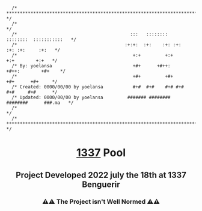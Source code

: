 ```
  /* ********************************************************************************* */
  /*                                                                                   */
  /*                                  	      :::   ::::::::   ::::::::  :::::::::::   */ 
  /*                                        :+:+:  :+:    :+: :+:    :+: :+:     :+:   */ 
  /*                                           +:+         +:+        +:+        +:+   */ 
  /* By: yoelansa                              +#+      +#++:      +#++:        +#+    */ 
  /*                                           +#+         +#+        +#+      +#+     */ 
  /* Created: 0000/00/00 by yoelansa           #+#  #+#    #+# #+#    #+#     #+#      */ 
  /* Updated: 0000/00/00 by yoelansa         ####### ########   ########      ###.ma   */ 
  /*           	                                                                       */ 
  /* ********************************************************************************* */
```


  <h1 align="center"><a href="1337.ma">1337</a> Pool</h1>
  <h2 align="center">Project Developed 2022 july the 18th at 1337 Benguerir</h2>
  <h3 align="center">⚠️⚠️ The Project isn't Well Normed ⚠️⚠️</h3>
